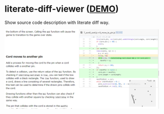 # literate-diff-viewer ([DEMO](https://abagames.github.io/literate-diff-viewer/pinclimb/))

Show source code description with literate diff way.

<img src="./docs/screenshot.png" alt="screenshot"/>
